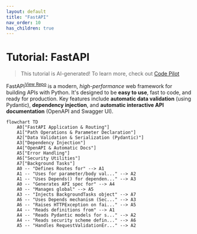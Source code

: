 ```yaml
---
layout: default
title: "FastAPI"
nav_order: 10
has_children: true
---
```


# Tutorial: FastAPI

> This tutorial is AI-generated! To learn more, check out [Code Pilot](https://github.com/setiadeepanshu01/Code-Pilot.git)

FastAPI<sup>[View Repo](https://github.com/fastapi/fastapi/tree/628c34e0cae200564d191c95d7edea78c88c4b5e/fastapi)</sup> is a modern, *high-performance* web framework for building APIs with Python.
It's designed to be **easy to use**, fast to code, and ready for production.
Key features include **automatic data validation** (using Pydantic), **dependency injection**, and **automatic interactive API documentation** (OpenAPI and Swagger UI).

```mermaid
flowchart TD
    A0["FastAPI Application & Routing"]
    A1["Path Operations & Parameter Declaration"]
    A2["Data Validation & Serialization (Pydantic)"]
    A3["Dependency Injection"]
    A4["OpenAPI & Automatic Docs"]
    A5["Error Handling"]
    A6["Security Utilities"]
    A7["Background Tasks"]
    A0 -- "Defines Routes for" --> A1
    A1 -- "Uses for parameter/body val..." --> A2
    A1 -- "Uses Depends() for dependen..." --> A3
    A0 -- "Generates API spec for" --> A4
    A0 -- "Manages global" --> A5
    A3 -- "Injects BackgroundTasks object" --> A7
    A6 -- "Uses Depends mechanism (Sec..." --> A3
    A6 -- "Raises HTTPException on fai..." --> A5
    A4 -- "Reads definitions from" --> A1
    A4 -- "Reads Pydantic models for s..." --> A2
    A4 -- "Reads security scheme defin..." --> A6
    A5 -- "Handles RequestValidationEr..." --> A2
```